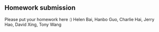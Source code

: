 Homework submission
----------------------------------------------------------------------------------------------------
Please put your homework here :)
Helen Bai, Hanbo Guo, Charlie Hai, Jerry Hao, David Xing, Tony Wang